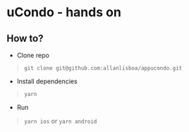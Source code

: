 # uCondo - hands on

## How to?
- Clone repo 
> `git clone git@github.com:allanlisboa/appucondo.git` 
- Install dependencies
> `yarn`
- Run
> `yarn ios` or `yarn android`

